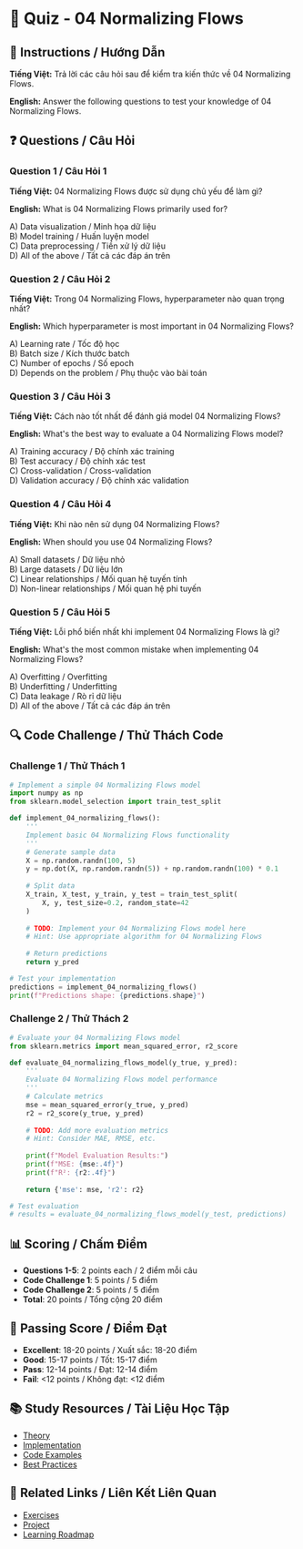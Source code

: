 # 🧠 Quiz - 04 Normalizing Flows

## 📝 Instructions / Hướng Dẫn

**Tiếng Việt:** Trả lời các câu hỏi sau để kiểm tra kiến thức về 04 Normalizing Flows.

**English:** Answer the following questions to test your knowledge of 04 Normalizing Flows.

## ❓ Questions / Câu Hỏi

### Question 1 / Câu Hỏi 1
**Tiếng Việt:** 04 Normalizing Flows được sử dụng chủ yếu để làm gì?

**English:** What is 04 Normalizing Flows primarily used for?

A) Data visualization / Minh họa dữ liệu  
B) Model training / Huấn luyện model  
C) Data preprocessing / Tiền xử lý dữ liệu  
D) All of the above / Tất cả các đáp án trên

### Question 2 / Câu Hỏi 2
**Tiếng Việt:** Trong 04 Normalizing Flows, hyperparameter nào quan trọng nhất?

**English:** Which hyperparameter is most important in 04 Normalizing Flows?

A) Learning rate / Tốc độ học  
B) Batch size / Kích thước batch  
C) Number of epochs / Số epoch  
D) Depends on the problem / Phụ thuộc vào bài toán

### Question 3 / Câu Hỏi 3
**Tiếng Việt:** Cách nào tốt nhất để đánh giá model 04 Normalizing Flows?

**English:** What's the best way to evaluate a 04 Normalizing Flows model?

A) Training accuracy / Độ chính xác training  
B) Test accuracy / Độ chính xác test  
C) Cross-validation / Cross-validation  
D) Validation accuracy / Độ chính xác validation

### Question 4 / Câu Hỏi 4
**Tiếng Việt:** Khi nào nên sử dụng 04 Normalizing Flows?

**English:** When should you use 04 Normalizing Flows?

A) Small datasets / Dữ liệu nhỏ  
B) Large datasets / Dữ liệu lớn  
C) Linear relationships / Mối quan hệ tuyến tính  
D) Non-linear relationships / Mối quan hệ phi tuyến

### Question 5 / Câu Hỏi 5
**Tiếng Việt:** Lỗi phổ biến nhất khi implement 04 Normalizing Flows là gì?

**English:** What's the most common mistake when implementing 04 Normalizing Flows?

A) Overfitting / Overfitting  
B) Underfitting / Underfitting  
C) Data leakage / Rò rỉ dữ liệu  
D) All of the above / Tất cả các đáp án trên

## 🔍 Code Challenge / Thử Thách Code

### Challenge 1 / Thử Thách 1
```python
# Implement a simple 04 Normalizing Flows model
import numpy as np
from sklearn.model_selection import train_test_split

def implement_04_normalizing_flows():
    '''
    Implement basic 04 Normalizing Flows functionality
    '''
    # Generate sample data
    X = np.random.randn(100, 5)
    y = np.dot(X, np.random.randn(5)) + np.random.randn(100) * 0.1
    
    # Split data
    X_train, X_test, y_train, y_test = train_test_split(
        X, y, test_size=0.2, random_state=42
    )
    
    # TODO: Implement your 04 Normalizing Flows model here
    # Hint: Use appropriate algorithm for 04 Normalizing Flows
    
    # Return predictions
    return y_pred

# Test your implementation
predictions = implement_04_normalizing_flows()
print(f"Predictions shape: {predictions.shape}")
```

### Challenge 2 / Thử Thách 2
```python
# Evaluate your 04 Normalizing Flows model
from sklearn.metrics import mean_squared_error, r2_score

def evaluate_04_normalizing_flows_model(y_true, y_pred):
    '''
    Evaluate 04 Normalizing Flows model performance
    '''
    # Calculate metrics
    mse = mean_squared_error(y_true, y_pred)
    r2 = r2_score(y_true, y_pred)
    
    # TODO: Add more evaluation metrics
    # Hint: Consider MAE, RMSE, etc.
    
    print(f"Model Evaluation Results:")
    print(f"MSE: {mse:.4f}")
    print(f"R²: {r2:.4f}")
    
    return {'mse': mse, 'r2': r2}

# Test evaluation
# results = evaluate_04_normalizing_flows_model(y_test, predictions)
```

## 📊 Scoring / Chấm Điểm

- **Questions 1-5**: 2 points each / 2 điểm mỗi câu
- **Code Challenge 1**: 5 points / 5 điểm
- **Code Challenge 2**: 5 points / 5 điểm
- **Total**: 20 points / Tổng cộng 20 điểm

## 🎯 Passing Score / Điểm Đạt

- **Excellent**: 18-20 points / Xuất sắc: 18-20 điểm
- **Good**: 15-17 points / Tốt: 15-17 điểm  
- **Pass**: 12-14 points / Đạt: 12-14 điểm
- **Fail**: <12 points / Không đạt: <12 điểm

## 📚 Study Resources / Tài Liệu Học Tập

- [Theory](./THEORY_04_normalizing_flows.md)
- [Implementation](./IMPLEMENTATION_04_normalizing_flows.md)
- [Code Examples](./CODE_EXAMPLES_04_normalizing_flows.md)
- [Best Practices](./BEST_PRACTICES_04_normalizing_flows.md)

## 🔗 Related Links / Liên Kết Liên Quan

- [Exercises](./EXERCISES_04_normalizing_flows.md)
- [Project](./PROJECT_04_normalizing_flows.md)
- [Learning Roadmap](./LEARNING_ROADMAP_04_normalizing_flows.md)
